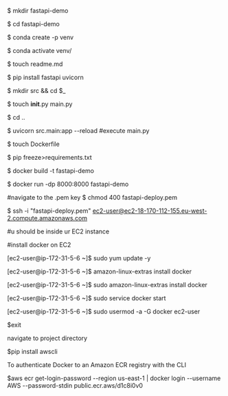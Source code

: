 $ mkdir fastapi-demo

$ cd fastapi-demo

$ conda create -p venv

$ conda activate venv/

$ touch readme.md

$ pip install fastapi uvicorn

$ mkdir src && cd $_

$ touch __init__.py main.py

$ cd ..

$ uvicorn src.main:app --reload #execute main.py

$ touch Dockerfile

$ pip freeze>requirements.txt

$ docker build -t fastapi-demo

$ docker run -dp 8000:8000 fastapi-demo

#navigate to the .pem key
$ chmod 400 fastapi-deploy.pem

$ ssh -i "fastapi-deploy.pem" ec2-user@ec2-18-170-112-155.eu-west-2.compute.amazonaws.com

#u should be inside ur EC2 instance

#install docker on EC2

[ec2-user@ip-172-31-5-6 ~]$ sudo yum update -y

[ec2-user@ip-172-31-5-6 ~]$ amazon-linux-extras install docker

[ec2-user@ip-172-31-5-6 ~]$ sudo amazon-linux-extras install docker

[ec2-user@ip-172-31-5-6 ~]$ sudo service docker start

[ec2-user@ip-172-31-5-6 ~]$ sudo usermod -a -G docker ec2-user

$exit

navigate to project directory

$pip install awscli

To authenticate Docker to an Amazon ECR registry with the CLI

$aws ecr get-login-password --region us-east-1 | docker login --username AWS --password-stdin public.ecr.aws/d1c8i0v0
